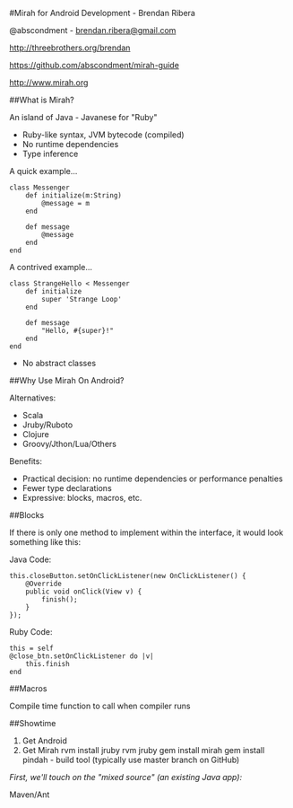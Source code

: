 #Mirah for Android Development - Brendan Ribera

@abscondment - brendan.ribera@gmail.com

http://threebrothers.org/brendan

https://github.com/abscondment/mirah-guide

http://www.mirah.org

##What is Mirah?

An island of Java - Javanese for "Ruby"

* Ruby-like syntax, JVM bytecode (compiled)
* No runtime dependencies
* Type inference

A quick example…

```
class Messenger
    def initialize(m:String)
        @message = m
    end
    
    def message
        @message
    end
end
```

A contrived example...

```
class StrangeHello < Messenger
    def initialize
        super 'Strange Loop'
    end
    
    def message
        "Hello, #{super}!"
    end
end
```

* No abstract classes


##Why Use Mirah On Android?

Alternatives:

* Scala
* Jruby/Ruboto
* Clojure
* Groovy/Jthon/Lua/Others

Benefits: 

* Practical decision: no runtime dependencies or performance penalties
* Fewer type declarations
* Expressive: blocks, macros, etc.

##Blocks

If there is only one method to implement within the interface, it would look something like this:

Java Code: 

```
this.closeButton.setOnClickListener(new OnClickListener() {
    @Override
    public void onClick(View v) {
        finish();
    }
});
```

Ruby Code: 

```
this = self
@close_btn.setOnClickListener do |v|
    this.finish
end
```


##Macros

Compile time function to call when compiler runs


##Showtime

1. Get Android
2. Get Mirah
    rvm install jruby
    rvm jruby
    gem install mirah
    gem install pindah - build tool (typically use master branch on GitHub)

_First, we'll touch on the "mixed source" (an existing Java app):_

Maven/Ant




